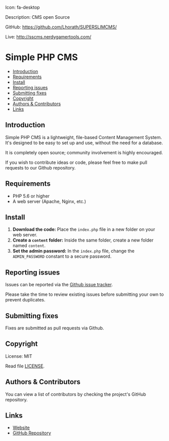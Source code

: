 Icon: fa-desktop

Description: CMS open Source

GitHub: https://github.com/Lhorath/SUPERSLIMCMS/

Live: http://sscms.nerdygamertools.com/

# Simple PHP CMS

* [Introduction](#introduction)
* [Requirements](#requirements)
* [Install](#install)
* [Reporting issues](#reporting-issues)
* [Submitting fixes](#submitting-fixes)
* [Copyright](#copyright)
* [Authors & Contributors](#authors--contributors)
* [Links](#links)

## Introduction

Simple PHP CMS is a lightweight, file-based Content Management System. It's designed to be easy to set up and use, without the need for a database.

It is completely open source; community involvement is highly encouraged.

If you wish to contribute ideas or code, please feel free to make pull requests to our Github repository.

## Requirements

* PHP 5.6 or higher
* A web server (Apache, Nginx, etc.)

## Install

1. **Download the code:** Place the `index.php` file in a new folder on your web server.
2. **Create a `content` folder:** Inside the same folder, create a new folder named `content`.
3. **Set the admin password:** In the `index.php` file, change the `ADMIN_PASSWORD` constant to a secure password.

## Reporting issues

Issues can be reported via the [Github issue tracker](https://github.com/Lhorath/SUPERSLIMCMS/issues).

Please take the time to review existing issues before submitting your own to prevent duplicates.

## Submitting fixes

Fixes are submitted as pull requests via Github.

## Copyright

License: MIT

Read file [LICENSE](LICENSE).

## Authors & Contributors

You can view a list of contributors by checking the project's GitHub repository.

## Links

* [Website](https://nerdygamertools.com/)
* [GitHub Repository](https://github.com/Lhorath/SUPERSLIMCMS/)
